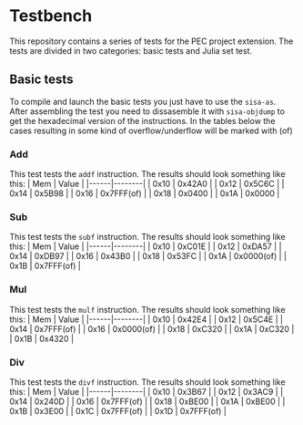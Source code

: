 # Testbench
This repository contains a series of tests for the PEC project extension. The tests are divided
in two categories: basic tests and Julia set test.

## Basic tests
To compile and launch the basic tests you just have to use the `sisa-as`. After assembling the test you need to
dissasemble it with `sisa-objdump` to get the hexadecimal version of the instructions.
In the tables below the cases resulting in some kind of overflow/underflow will be marked with (of)
### Add
This test tests the `addf` instruction. The results should look something like this:
| Mem  | Value  |
|------|--------|
| 0x10 | 0x42A0 |
| 0x12 | 0x5C6C |
| 0x14 | 0x5B98 |
| 0x16 | 0x7FFF(of) |
| 0x18 | 0x0400 |
| 0x1A | 0x0000 |

### Sub
This test tests the `subf` instruction. The results should look something like this:
| Mem  | Value  |
|------|--------|
| 0x10 | 0xC01E |
| 0x12 | 0xDA57 |
| 0x14 | 0xDB97 |
| 0x16 | 0x43B0 |
| 0x18 | 0x53FC |
| 0x1A | 0x0000(of) |
| 0x1B | 0x7FFF(of) |


### Mul
This test tests the `mulf` instruction. The results should look something like this:
| Mem  | Value  |
|------|--------|
| 0x10 | 0x42E4 |
| 0x12 | 0x5C4E |
| 0x14 | 0x7FFF(of) |
| 0x16 | 0x0000(of) |
| 0x18 | 0xC320 |
| 0x1A | 0xC320 |
| 0x1B | 0x4320 |

### Div
This test tests the `divf` instruction. The results should look something like this:
| Mem  | Value  |
|------|--------|
| 0x10 | 0x3B67 |
| 0x12 | 0x3AC9 |
| 0x14 | 0x240D |
| 0x16 | 0x7FFF(of) |
| 0x18 | 0xBE00 |
| 0x1A | 0xBE00 |
| 0x1B | 0x3E00 |
| 0x1C | 0x7FFF(of) |
| 0x1D | 0x7FFF(of) |
